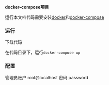 **docker-compose项目**

运行本文档代码需要安装[docker](https://www.runoob.com/docker/docker-tutorial.html)和[docker-compose](https://www.runoob.com/docker/docker-compose.html)


### 运行

下载代码

在代码目录下，运行`docker-compose up`

### 配置

管理员账户 root@localhost
密码 password
